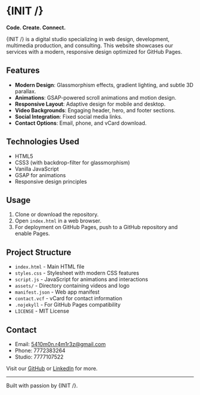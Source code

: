 # {INIT /<IDEA>}

**Code. Create. Connect.**

{INIT /<IDEA>} is a digital studio specializing in web design, development, multimedia production, and consulting. This website showcases our services with a modern, responsive design optimized for GitHub Pages.

## Features

- **Modern Design**: Glassmorphism effects, gradient lighting, and subtle 3D parallax.
- **Animations**: GSAP-powered scroll animations and motion design.
- **Responsive Layout**: Adaptive design for mobile and desktop.
- **Video Backgrounds**: Engaging header, hero, and footer sections.
- **Social Integration**: Fixed social media links.
- **Contact Options**: Email, phone, and vCard download.

## Technologies Used

- HTML5
- CSS3 (with backdrop-filter for glassmorphism)
- Vanilla JavaScript
- GSAP for animations
- Responsive design principles

## Usage

1. Clone or download the repository.
2. Open `index.html` in a web browser.
3. For deployment on GitHub Pages, push to a GitHub repository and enable Pages.

## Project Structure

- `index.html` - Main HTML file
- `styles.css` - Stylesheet with modern CSS features
- `script.js` - JavaScript for animations and interactions
- `assets/` - Directory containing videos and logo
- `manifest.json` - Web app manifest
- `contact.vcf` - vCard for contact information
- `.nojekyll` - For GitHub Pages compatibility
- `LICENSE` - MIT License

## Contact

- Email: 5410m0n.r4m1r3z@gmail.com
- Phone: 7772383264
- Studio: 7777107522

Visit our [GitHub](https://github.com/5410m0n0c001) or [LinkedIn](https://www.linkedin.com/company/init-idea/) for more.

---

Built with passion by {INIT /<IDEA>}.